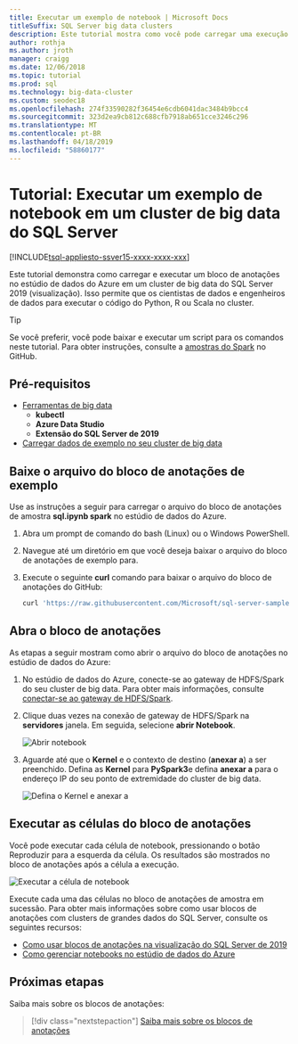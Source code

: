 ```yaml
---
title: Executar um exemplo de notebook | Microsoft Docs
titleSuffix: SQL Server big data clusters
description: Este tutorial mostra como você pode carregar uma execução de um exemplo de notebook Spark em um cluster de big data do SQL Server 2019 (visualização).
author: rothja
ms.author: jroth
manager: craigg
ms.date: 12/06/2018
ms.topic: tutorial
ms.prod: sql
ms.technology: big-data-cluster
ms.custom: seodec18
ms.openlocfilehash: 274f33590282f36454e6cdb6041dac3484b9bcc4
ms.sourcegitcommit: 323d2ea9cb812c688cfb7918ab651cce3246c296
ms.translationtype: MT
ms.contentlocale: pt-BR
ms.lasthandoff: 04/18/2019
ms.locfileid: "58860177"
---
```

# <a name="tutorial-run-a-sample-notebook-on-a-sql-server-big-data-cluster"></a>Tutorial: Executar um exemplo de notebook em um cluster de big data do SQL Server

[!INCLUDE[tsql-appliesto-ssver15-xxxx-xxxx-xxx](../includes/tsql-appliesto-ssver15-xxxx-xxxx-xxx.md)]

Este tutorial demonstra como carregar e executar um bloco de anotações no estúdio de dados do Azure em um cluster de big data do SQL Server 2019 (visualização). Isso permite que os cientistas de dados e engenheiros de dados para executar o código do Python, R ou Scala no cluster.

> [!TIP]
> Se você preferir, você pode baixar e executar um script para os comandos neste tutorial. Para obter instruções, consulte a [amostras do Spark](https://github.com/Microsoft/sql-server-samples/tree/master/samples/features/sql-big-data-cluster/spark) no GitHub.

## <a id="prereqs"></a> Pré-requisitos

- [Ferramentas de big data](deploy-big-data-tools.md)
   - **kubectl**
   - **Azure Data Studio**
   - **Extensão do SQL Server de 2019**
- [Carregar dados de exemplo no seu cluster de big data](tutorial-load-sample-data.md)

## <a name="download-the-sample-notebook-file"></a>Baixe o arquivo do bloco de anotações de exemplo

Use as instruções a seguir para carregar o arquivo do bloco de anotações de amostra **sql.ipynb spark** no estúdio de dados do Azure.

1. Abra um prompt de comando do bash (Linux) ou o Windows PowerShell.

1. Navegue até um diretório em que você deseja baixar o arquivo do bloco de anotações de exemplo para.

1. Execute o seguinte **curl** comando para baixar o arquivo do bloco de anotações do GitHub:

   ```bash
   curl 'https://raw.githubusercontent.com/Microsoft/sql-server-samples/master/samples/features/sql-big-data-cluster/spark/spark-sql.ipynb' -o spark-sql.ipynb
   ```

## <a name="open-the-notebook"></a>Abra o bloco de anotações

As etapas a seguir mostram como abrir o arquivo do bloco de anotações no estúdio de dados do Azure:

1. No estúdio de dados do Azure, conecte-se ao gateway de HDFS/Spark do seu cluster de big data. Para obter mais informações, consulte [conectar-se ao gateway de HDFS/Spark](connect-to-big-data-cluster.md#hdfs).

1. Clique duas vezes na conexão de gateway de HDFS/Spark na **servidores** janela. Em seguida, selecione **abrir Notebook**.

   ![Abrir notebook](media/tutorial-notebook-spark/azure-data-studio-open-notebook.png)

1. Aguarde até que o **Kernel** e o contexto de destino (**anexar a**) a ser preenchido. Defina as **Kernel** para **PySpark3**e defina **anexar a** para o endereço IP do seu ponto de extremidade do cluster de big data.

   ![Defina o Kernel e anexar a](media/tutorial-notebook-spark/set-kernel-and-attach-to.png)

## <a name="run-the-notebook-cells"></a>Executar as células do bloco de anotações

Você pode executar cada célula de notebook, pressionando o botão Reproduzir para a esquerda da célula. Os resultados são mostrados no bloco de anotações após a célula a execução.

![Executar a célula de notebook](media/tutorial-notebook-spark/run-notebook-cell.png)

Execute cada uma das células no bloco de anotações de amostra em sucessão. Para obter mais informações sobre como usar blocos de anotações com clusters de grandes dados do SQL Server, consulte os seguintes recursos:

- [Como usar blocos de anotações na visualização do SQL Server de 2019](notebooks-guidance.md)
- [Como gerenciar notebooks no estúdio de dados do Azure](notebooks-how-to-manage.md)

## <a name="next-steps"></a>Próximas etapas

Saiba mais sobre os blocos de anotações:
> [!div class="nextstepaction"]
> [Saiba mais sobre os blocos de anotações](notebooks-guidance.md)